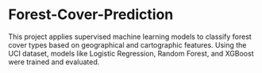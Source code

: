 # Forest-Cover-Prediction
This project applies supervised machine learning models to classify forest cover types based on geographical and cartographic features. Using the UCI dataset, models like Logistic Regression, Random Forest, and XGBoost were trained and evaluated.
